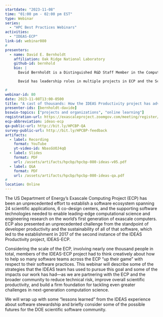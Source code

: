```yaml
---
startdate: "2023-11-08"
time: "01:00 pm - 02:00 pm EST"
type: Webinar
series:
  - "HPC Best Practices Webinars"
activities:
  - "IDEAS-ECP"
link-id: webinar080
#
presenters:
  - name: David E. Bernholdt
    affiliation: Oak Ridge National Laboratory
    github-id: bernhold
    bio: |
      David Bernholdt is a Distinguished R&D Staff Member in the Computer Science and Mathematics Division at Oak Ridge National Laboratory.  His research interests, broadly speaking, are in making it easier and more productive to develop and use scientific software, particularly on high-performance computers.  This includes work in programming models and programming languages, software design, software engineering, and related areas.  He began his scientific career as a computational scientist before transitioning to a focus on computer science topics and has continued to work with computational science and engineering projects in various domains throughout his career to “ground” his other research.

      David has leadership roles in multiple projects in ECP and the Scientific Discovery through Advanced Computing (SciDAC) program, and he leads the Programming Environment and Tools area for the Oak Ridge Leadership Computing Facility (OLCF).  He has served as the ORNL PI and Outreach Lead for both the IDEAS-Classic and IDEAS-ECP projects and is now active in several software stewardship projects under the developing DOE/ASCR Next-Generation Scientific Software Technologies (NGSST) program.

#
webinar-id: 80
date: 2023-11-08T13:00-0500
title: "A cast of thousands: How the IDEAS Productivity project has advanced software productivity and sustainability"
presenter-ids: [bernholdt-davide]
bsswio-topics: ["projects and organizations", "online learning"]
registration-url: https://exascaleproject.zoomgov.com/meeting/register/vJItd-6vqTwiGAPgULTsN_C4CLg76smd5H8
ecp-abbreviation: ideas-ecp
qa-public-url: http://bit.ly/HPCBP-QA
survey-public-url: http://bit.ly/HPCBP-feedback
artifacts:
  - label: Recording
    format: YouTube
    yt-video-id: NbasGUOJ4qQ
  - label: Slides
    format: PDF
    url: /assets/artifacts/hpcbp/hpcbp-080-ideas-v05.pdf
  - label: Q&A
    format: PDF
    url: /assets/artifacts/hpcbp/hpcbp-080-ideas-qa.pdf
#
location: Online
---
```

The US Department of Energy’s Exascale Computing Project (ECP) has been an unprecedented effort to establish a software ecosystem spanning 24 scientific applications, 6 co-design centers, and the supporting software technologies needed to enable leading-edge computational science and engineering research on the world’s first generation of exascale computers.  ECP also presented an unprecedented challenge from the standpoint of developer productivity and the sustainability of all of that software, which led to the establishment in 2017 of the second instance of the IDEAS Productivity project, IDEAS-ECP.

Considering the scale of the ECP, involving nearly one thousand people in total, members of the IDEAS-ECP project had to think creatively about how to help so many software teams across the ECP “up their game” with respect to their software practices.  This webinar will describe some of the strategies that the IDEAS team has used to pursue this goal and some of the impacts our work has had—as we are partnering with the ECP and the broader community to reduce technical risk, improve overall scientific productivity, and build a firm foundation for tackling even greater challenges in next-generation computation science. 

We will wrap up with some “lessons learned” from the IDEAS experience about software stewardship and briefly consider some of the possible futures for the DOE scientific software community.
